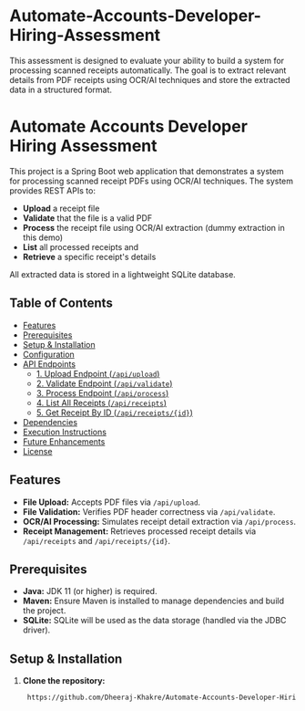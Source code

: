 # Automate-Accounts-Developer-Hiring-Assessment
This assessment is designed to evaluate your ability to build a system for processing scanned receipts automatically. The goal is to extract relevant details from PDF receipts using OCR/AI techniques and store the extracted data in a structured format.


# Automate Accounts Developer Hiring Assessment

This project is a Spring Boot web application that demonstrates a system for processing scanned receipt PDFs using OCR/AI techniques. The system provides REST APIs to:

- **Upload** a receipt file
- **Validate** that the file is a valid PDF
- **Process** the receipt file using OCR/AI extraction (dummy extraction in this demo)
- **List** all processed receipts and
- **Retrieve** a specific receipt's details

All extracted data is stored in a lightweight SQLite database.

## Table of Contents

- [Features](#features)
- [Prerequisites](#prerequisites)
- [Setup & Installation](#setup--installation)
- [Configuration](#configuration)
- [API Endpoints](#api-endpoints)
  - [1. Upload Endpoint (`/api/upload`)](#1-upload-endpoint-apiupload)
  - [2. Validate Endpoint (`/api/validate`)](#2-validate-endpoint-apivalidate)
  - [3. Process Endpoint (`/api/process`)](#3-process-endpoint-apiprocess)
  - [4. List All Receipts (`/api/receipts`)](#4-list-all-receipts-apireceipts)
  - [5. Get Receipt By ID (`/api/receipts/{id}`)](#5-get-receipt-by-id-apireceiptsid)
- [Dependencies](#dependencies)
- [Execution Instructions](#execution-instructions)
- [Future Enhancements](#future-enhancements)
- [License](#license)

## Features

- **File Upload:** Accepts PDF files via `/api/upload`.
- **File Validation:** Verifies PDF header correctness via `/api/validate`.
- **OCR/AI Processing:** Simulates receipt detail extraction via `/api/process`.
- **Receipt Management:** Retrieves processed receipt details via `/api/receipts` and `/api/receipts/{id}`.

## Prerequisites

- **Java:** JDK 11 (or higher) is required.
- **Maven:** Ensure Maven is installed to manage dependencies and build the project.
- **SQLite:** SQLite will be used as the data storage (handled via the JDBC driver).

## Setup & Installation

1. **Clone the repository:**

   ```bash
    https://github.com/Dheeraj-Khakre/Automate-Accounts-Developer-Hiring-Assessment.git
